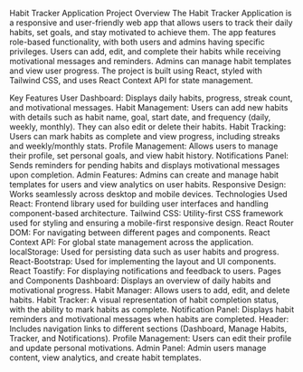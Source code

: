 Habit Tracker Application
Project Overview
The Habit Tracker Application is a responsive and user-friendly web app that allows users to track their daily habits, set goals, and stay motivated to achieve them. The app features role-based functionality, with both users and admins having specific privileges. Users can add, edit, and complete their habits while receiving motivational messages and reminders. Admins can manage habit templates and view user progress. The project is built using React, styled with Tailwind CSS, and uses React Context API for state management.

Key Features
User Dashboard: Displays daily habits, progress, streak count, and motivational messages.
Habit Management: Users can add new habits with details such as habit name, goal, start date, and frequency (daily, weekly, monthly). They can also edit or delete their habits.
Habit Tracking: Users can mark habits as complete and view progress, including streaks and weekly/monthly stats.
Profile Management: Allows users to manage their profile, set personal goals, and view habit history.
Notifications Panel: Sends reminders for pending habits and displays motivational messages upon completion.
Admin Features: Admins can create and manage habit templates for users and view analytics on user habits.
Responsive Design: Works seamlessly across desktop and mobile devices.
Technologies Used
React: Frontend library used for building user interfaces and handling component-based architecture.
Tailwind CSS: Utility-first CSS framework used for styling and ensuring a mobile-first responsive design.
React Router DOM: For navigating between different pages and components.
React Context API: For global state management across the application.
localStorage: Used for persisting data such as user habits and progress.
React-Bootstrap: Used for implementing the layout and UI components.
React Toastify: For displaying notifications and feedback to users.
Pages and Components
Dashboard: Displays an overview of daily habits and motivational progress.
Habit Manager: Allows users to add, edit, and delete habits.
Habit Tracker: A visual representation of habit completion status, with the ability to mark habits as complete.
Notification Panel: Displays habit reminders and motivational messages when habits are completed.
Header: Includes navigation links to different sections (Dashboard, Manage Habits, Tracker, and Notifications).
Profile Management: Users can edit their profile and update personal motivations.
Admin Panel: Admin users manage content, view analytics, and create habit templates.